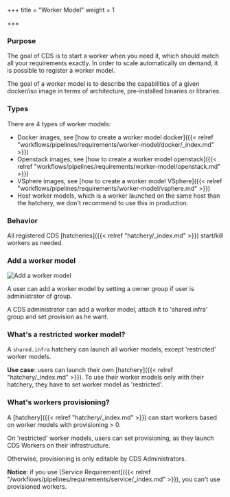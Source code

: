 +++
title = "Worker Model"
weight = 1

+++

### Purpose

The goal of CDS is to start a worker when you need it, which should match all your requirements exactly.
In order to scale automatically on demand, it is possible to register a worker model.

The goal of a worker model is to describe the capabilities of a given docker/iso image in terms of architecture, pre-installed binaries or libraries.

### Types

There are 4 types of worker models:

 * Docker images, see [how to create a worker model docker]({{< relref "workflows/pipelines/requirements/worker-model/docker/_index.md" >}})
 * Openstack images, see [how to create a worker model openstack]({{< relref "workflows/pipelines/requirements/worker-model/openstack.md" >}})
 * VSphere images, see [how to create a worker model VSphere]({{< relref "workflows/pipelines/requirements/worker-model/vsphere.md" >}})
 * Host worker models, which is a worker launched on the same host than the hatchery, we don't recommend to use this in production.

### Behavior

All registered CDS [hatcheries]({{< relref "hatchery/_index.md" >}}) start/kill workers as needed.

### Add a worker model

![Add a worker model](/images/workflows.pipelines.requirements.docker.worker-model.add.png)

A user can add a worker model by setting a owner group if user is administrator of group.

A CDS administrator can add a worker model, attach it to 'shared.infra' group and set provision as he want.

### What's a restricted worker model?

A `shared.infra` hatchery can launch all worker models, except 'restricted' worker models.

**Use case**: users can launch their own [hatchery]({{< relref "hatchery/_index.md" >}}).
To use their worker models only with their hatchery, they have to set worker model as 'restricted'.

### What's workers provisioning?

A [hatchery]({{< relref "hatchery/_index.md" >}}) can start workers based on worker models with provisioning > 0.

On 'restricted' worker models, users can set provisioning, as they launch CDS Workers on their infrastructure.

Otherwise, provisioning is only editable by CDS Administrators.

**Notice**: if you use [Service Requirement]({{< relref "/workflows/pipelines/requirements/service/_index.md" >}}), you can't
use provisioned workers.

